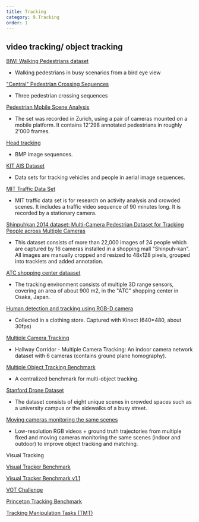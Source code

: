 ```yaml
---
title: Tracking 
category: 9.Tracking
order: 1
---
```


## video tracking/ object tracking

[BIWI Walking Pedestrians dataset](https://vision.ee.ethz.ch/datasets/)
- Walking pedestrians in busy scenarios from a bird eye view

["Central" Pedestrian Crossing Sequences](https://vision.ee.ethz.ch/datasets/)
- Three pedestrian crossing sequences

[Pedestrian Mobile Scene Analysis](https://vision.ee.ethz.ch/datasets/)
- The set was recorded in Zurich, using a pair of cameras mounted on a mobile platform. It contains 12'298 annotated pedestrians in roughly 2'000 frames.


[Head tracking](http://www.clemson.edu/cecas/)
- BMP image sequences.

[KIT AIS Dataset](https://www.ipf.kit.edu/downloads.php)
- Data sets for tracking vehicles and people in aerial image sequences.

[MIT Traffic Data Set](http://www.ee.cuhk.edu.hk/~xgwang/MITtraffic.html)
- MIT traffic data set is for research on activity analysis and crowded scenes. It includes a traffic video sequence of 90 minutes long. It is recorded by a stationary camera.

[Shinpuhkan 2014 dataset: Multi-Camera Pedestrian Dataset for Tracking People across Multiple Cameras](http://www.mm.media.kyoto-u.ac.jp/en/datasets/shinpuhkan)
- This dataset consists of more than 22,000 images of 24 people which are captured by 16 cameras installed in a shopping mall "Shinpuh-kan". All images are manually cropped and resized to 48x128 pixels, grouped into tracklets and added annotation.

[ATC shopping center dataaset](https://dil.atr.jp/crest2010_HRI/ATC_dataset/)
- The tracking environment consists of multiple 3D range sensors, covering an area of about 900 m2, in the "ATC" shopping center in Osaka, Japan.

[Human detection and tracking using RGB-D camera](http://www.cv.fudan.edu.cn/humandetection.htm)
- Collected in a clothing store. Captured with Kinect (640*480, about 30fps)

[Multiple Camera Tracking](http://www.santhoshsunderrajan.com/datasets.html#hfh_tracking)
- Hallway Corridor - Multiple Camera Tracking: An indoor camera network dataset with 6 cameras (contains ground plane homography).

[Multiple Object Tracking Benchmark](https://motchallenge.net/)
- A centralized benchmark for multi-object tracking.

[Stanford Drone Dataset](https://cvgl.stanford.edu/projects/uav_data/)
- The dataset consists of eight unique scenes in crowded spaces such as a university campus or the sidewalks of a busy street.

[Moving cameras monitoring the same scenes](https://web.stanford.edu/~alahi/FixMobdata.htm)
- Low-resolution RGB videos + ground truth trajectories from multiple fixed and moving cameras monitoring the same scenes (indoor and outdoor) to improve object tracking and matching.

Visual Tracking

[Visual Tracker Benchmark](https://sites.google.com/site/trackerbenchmark/benchmarks/v10)

[Visual Tracker Benchmark v1.1](https://sites.google.com/site/benchmarkpami/)

[VOT Challenge](https://www.votchallenge.net/)

[Princeton Tracking Benchmark](http://tracking.cs.princeton.edu/)

[Tracking Manipulation Tasks (TMT)](http://webdocs.cs.ualberta.ca/~vis/trackDB/)